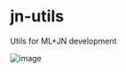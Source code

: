 # jn-utils
Utils for ML+JN development


![image](https://user-images.githubusercontent.com/31974070/112084932-01e77780-8b60-11eb-9259-ba0098821c1d.png)
